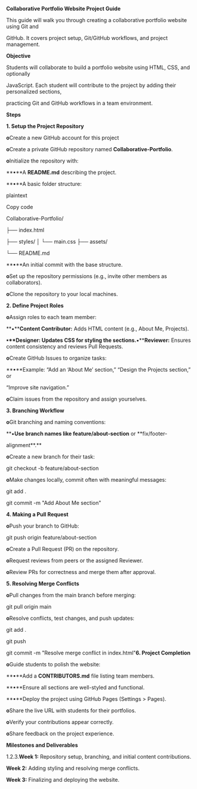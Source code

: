 
**Collaborative Portfolio Website Project Guide**

This guide will walk you through creating a collaborative portfolio website using Git and

GitHub. It covers project setup, Git/GitHub workflows, and project management.

**Objective**

Students will collaborate to build a portfolio website using HTML, CSS, and optionally

JavaScript. Each student will contribute to the project by adding their personalized sections,

practicing Git and GitHub workflows in a team environment.

**Steps**

**1. Setup the Project Repository**

**o**Create a new GitHub account for this project

**o**Create a private GitHub repository named **Collaborative-Portfolio**.

**o**Initialize the repository with:

**▪**A **README.md** describing the project.

**▪**A basic folder structure:

plaintext

Copy code

Collaborative-Portfolio/

├── index.html

├── styles/ │ └── main.css ├── assets/

└── README.md

**▪**An initial commit with the base structure.

**o**Set up the repository permissions (e.g., invite other members as collaborators).

**o**Clone the repository to your local machines.

**2. Define Project Roles**

**o**Assign roles to each team member:

**▪****Content Contributor:** Adds HTML content (e.g., About Me, Projects).

**▪****Designer:** Updates CSS for styling the sections.**▪****Reviewer:** Ensures content consistency and reviews Pull Requests.

**o**Create GitHub Issues to organize tasks:

**▪**Example: “Add an ‘About Me’ section,” “Design the Projects section,” or

“Improve site navigation.”

**o**Claim issues from the repository and assign yourselves.

**3. Branching Workflow**

**o**Git branching and naming conventions:

**▪**Use branch names like feature/about-section** or **fix/footer-

alignment**.**

**o**Create a new branch for their task:

git checkout -b feature/about-section

**o**Make changes locally, commit often with meaningful messages:

git add .

git commit -m "Add About Me section"

**4. Making a Pull Request**

**o**Push your branch to GitHub:

git push origin feature/about-section

**o**Create a Pull Request (PR) on the repository.

**o**Request reviews from peers or the assigned Reviewer.

**o**Review PRs for correctness and merge them after approval.

**5. Resolving Merge Conflicts**

**o**Pull changes from the main branch before merging:

git pull origin main

**o**Resolve conflicts, test changes, and push updates:

git add .

git push

git commit -m "Resolve merge conflict in index.html"**6. Project Completion**

**o**Guide students to polish the website:

**▪**Add a **CONTRIBUTORS.md** file listing team members.

**▪**Ensure all sections are well-styled and functional.

**▪**Deploy the project using GitHub Pages (Settings > Pages).

**o**Share the live URL with students for their portfolios.

**o**Verify your contributions appear correctly.

**o**Share feedback on the project experience.

**Milestones and Deliverables**

1.2.3.**Week 1:** Repository setup, branching, and initial content contributions.

**Week 2:** Adding styling and resolving merge conflicts.

**Week 3:** Finalizing and deploying the website.
